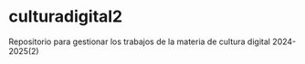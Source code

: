 # culturadigital2
Repositorio para gestionar los trabajos de la materia de cultura digital 2024-2025(2)
